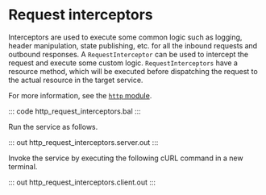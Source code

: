 # Request interceptors

Interceptors are used to execute some common logic such as logging, header manipulation,
state publishing, etc. for all the inbound requests and outbound responses. A 
`RequestInterceptor` can be used to intercept the request and execute some custom
logic. `RequestInterceptors` have a resource method, which will be executed
before dispatching the request to the actual resource in the target service.

For more information, see the [`http` module](https://docs.central.ballerina.io/ballerina/http/latest/).

::: code http_request_interceptors.bal :::

Run the service as follows.

::: out http_request_interceptors.server.out :::

Invoke the service by executing the following cURL command in a new terminal.

::: out http_request_interceptors.client.out :::
